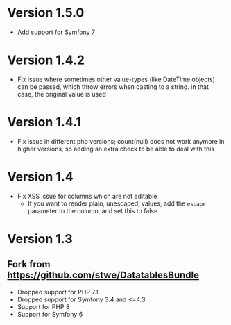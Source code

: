 # Version 1.5.0

* Add support for Symfony 7

# Version 1.4.2

* Fix issue where sometimes other value-types (like DateTime objects) can be passed, which throw errors when casting to a string. in that case, the original value is used

# Version 1.4.1

* Fix issue in different php versions; count(null) does not work anymore in higher versions, so adding an extra check to be able to deal with this

# Version 1.4

* Fix XSS issue for columns which are not editable
    * If you want to render plain, unescaped, values; add the `escape` parameter to the column, and set this to false

# Version 1.3

## Fork from https://github.com/stwe/DatatablesBundle

* Dropped support for PHP 7.1
* Dropped support for Symfony 3.4 and <=4.3
* Support for PHP 8
* Support for Symfony 6
